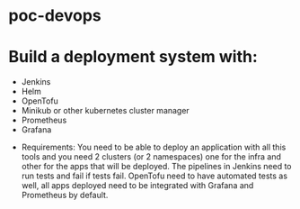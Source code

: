 # poc-devops

# Build a deployment system with:
- Jenkins
- Helm
- OpenTofu
- Minikub or other kubernetes cluster manager
- Prometheus
- Grafana

* Requirements: You need to be able to deploy an application with all this tools and you need 2 clusters (or 2 namespaces) one for the infra and other for the apps that will be deployed. The pipelines in Jenkins need to run tests and fail if tests fail. OpenTofu need to have automated tests as well, all apps deployed need to be integrated with Grafana and Prometheus by default.